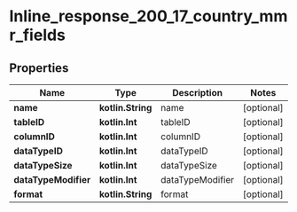 
# Inline_response_200_17_country_mmr_fields

## Properties
Name | Type | Description | Notes
------------ | ------------- | ------------- | -------------
**name** | **kotlin.String** | name |  [optional]
**tableID** | **kotlin.Int** | tableID |  [optional]
**columnID** | **kotlin.Int** | columnID |  [optional]
**dataTypeID** | **kotlin.Int** | dataTypeID |  [optional]
**dataTypeSize** | **kotlin.Int** | dataTypeSize |  [optional]
**dataTypeModifier** | **kotlin.Int** | dataTypeModifier |  [optional]
**format** | **kotlin.String** | format |  [optional]




